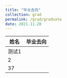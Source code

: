 ```yaml
---
title: "毕业去向"
collection: grad
permalink: /grad/graduate
date: 2021.11.20
---
```


| 姓名 | 毕业去向 |
| - | - |
| 测试1 |   |
| 2 |   |
| 37 |   |
